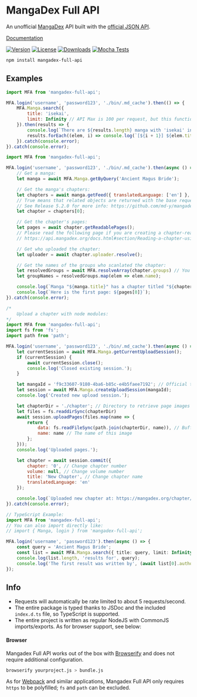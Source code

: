 # MangaDex Full API
An unofficial [MangaDex](https://www.mangadex.org) API built with the [official JSON API](https://api.mangadex.org/docs.html).

[Documentation](https://md-y.github.io/mangadex-full-api)

[![Version](https://img.shields.io/npm/v/mangadex-full-api.svg?style=flat)](https://www.npmjs.com/package/mangadex-full-api)
[![License](https://img.shields.io/github/license/md-y/mangadex-full-api.svg?style=flat)](https://github.com/md-y/mangadex-full-api/blob/master/LICENSE)
[![Downloads](https://img.shields.io/npm/dm/mangadex-full-api.svg?style=flat)](https://www.npmjs.com/package/mangadex-full-api)
[![Mocha Tests](https://github.com/md-y/mangadex-full-api/actions/workflows/mocha-tests.yml/badge.svg)](https://github.com/md-y/mangadex-full-api/actions/workflows/mocha-tests.yml)

```bash
npm install mangadex-full-api
```

## Examples

```javascript
import MFA from 'mangadex-full-api';

MFA.login('username', 'password123', './bin/.md_cache').then(() => {
    MFA.Manga.search({
        title: 'isekai',
        limit: Infinity // API Max is 100 per request, but this function accepts more
    }).then(results => {
        console.log(`There are ${results.length} manga with 'isekai' in the title:`);
        results.forEach((elem, i) => console.log(`[${i + 1}] ${elem.title}`));
    }).catch(console.error);
}).catch(console.error);

```

```javascript
import MFA from 'mangadex-full-api';

MFA.login('username', 'password123', './bin/.md_cache').then(async () => {
    // Get a manga:
    let manga = await MFA.Manga.getByQuery('Ancient Magus Bride');

    // Get the manga's chapters:
    let chapters = await manga.getFeed({ translatedLanguage: ['en'] }, true); 
    // True means that related objects are returned with the base request
    // See Release 5.2.0 for more info: https://github.com/md-y/mangadex-full-api/releases/tag/5.2.0
    let chapter = chapters[0];

    // Get the chapter's pages:
    let pages = await chapter.getReadablePages(); 
    // Please read the following page if you are creating a chapter-reading application:
    // https://api.mangadex.org/docs.html#section/Reading-a-chapter-using-the-API/Report

    // Get who uploaded the chapter:
    let uploader = await chapter.uploader.resolve();

    // Get the names of the groups who scanlated the chapter:
    let resolvedGroups = await MFA.resolveArray(chapter.groups) // You can resolve Relationship arrays with this shortcut
    let groupNames = resolvedGroups.map(elem => elem.name);

    console.log(`Manga "${manga.title}" has a chapter titled "${chapter.title}" that was uploaded by ${uploader.username} and scanlated by ${groupNames.join('and')}.`);
    console.log(`Here is the first page: ${pages[0]}`);
}).catch(console.error);

```

```javascript
/*
    Upload a chapter with node modules:
*/
import MFA from 'mangadex-full-api';
import fs from 'fs';
import path from 'path';

MFA.login('username', 'password123', './bin/.md_cache').then(async () => {
    let currentSession = await MFA.Manga.getCurrentUploadSession();
    if (currentSession) {
        await currentSession.close();
        console.log('Closed existing session.');
    }

    let mangaId = 'f9c33607-9180-4ba6-b85c-e4b5faee7192'; // Official test manga
    let session = await MFA.Manga.createUploadSession(mangaId); 
    console.log('Created new upload session.');

    let chapterDir = './chapter'; // Directory to retrieve page images
    let files = fs.readdirSync(chapterDir)
    await session.uploadPages(files.map(name => {
        return {
            data: fs.readFileSync(path.join(chapterDir, name)), // Buffer-like data
            name: name // The name of this image
        };
    }));
    console.log('Uploaded pages.');

    let chapter = await session.commit({
        chapter: '0', // Change chapter number
        volume: null, // Change volume number
        title: 'New Chapter', // Change chapter name
        translatedLanguage: 'en'
    });

    console.log(`Uploaded new chapter at: https://mangadex.org/chapter/${chapter.id}`);
}).catch(console.error);

```

```typescript
// TypeScript Example:
import MFA from 'mangadex-full-api';
// You can also import directly like:
// import { Manga, login } from 'mangadex-full-api';

MFA.login('username', 'password123').then(async () => {
    const query = 'Ancient Magus Bride';
    const list = await MFA.Manga.search({ title: query, limit: Infinity });
    console.log(list.length, 'results for', query);
    console.log('The first result was written by', (await list[0].authors[0].resolve()).name);
});
```

## Info

* Requests will automatically be rate limited to about 5 requests/second.
* The entire package is typed thanks to JSDoc and the included ```index.d.ts``` file, so TypeScript is supported.
* The entire project is written as regular NodeJS with CommonJS imports/exports. As for browser support, see below:

#### Browser

Mangadex Full API works out of the box with [Browserify](https://browserify.org/) and does not require additional configuration.

```bash
browserify yourproject.js > bundle.js
```

As for [Webpack](https://webpack.js.org/) and similar applications, Mangadex Full API only requires ```https``` to be polyfilled; ```fs``` and ```path``` can be excluded.
